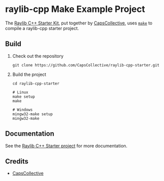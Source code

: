 # raylib-cpp Make Example Project

The [Raylib C++ Starter Kit](https://github.com/CapsCollective/raylib-cpp-starter), put together by [CapsCollective](https://caps-collective.itch.io), uses [`make`](https://www.gnu.org/software/make/) to compile a raylib-cpp starter project.

## Build

1. Check out the repository
    ```
    git clone https://github.com/CapsCollective/raylib-cpp-starter.git
    ```

2. Build the project
    ```
    cd raylib-cpp-starter

    # Linux
    make setup
    make

    # Windows
    mingw32-make setup
    mingw32-make
    ```

## Documentation

See the [Raylib C++ Starter project](https://github.com/CapsCollective/raylib-cpp-starter) for more documentation.

## Credits

- [CapsCollective](https://caps-collective.itch.io)
